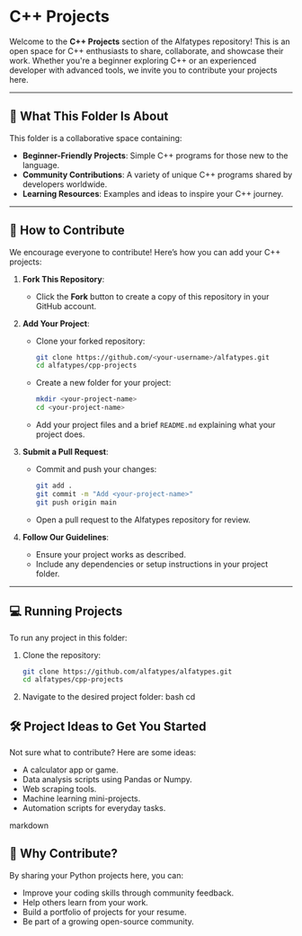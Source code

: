 # C++ Projects

Welcome to the **C++ Projects** section of the Alfatypes repository! This is an open space for C++ enthusiasts to share, collaborate, and showcase their work. Whether you're a beginner exploring C++ or an experienced developer with advanced tools, we invite you to contribute your projects here.

---

## 📁 What This Folder Is About

This folder is a collaborative space containing:
- **Beginner-Friendly Projects**: Simple C++ programs for those new to the language.
- **Community Contributions**: A variety of unique C++ programs shared by developers worldwide.
- **Learning Resources**: Examples and ideas to inspire your C++ journey.

---

## 🤝 How to Contribute

We encourage everyone to contribute! Here’s how you can add your C++ projects:

1. **Fork This Repository**:
   - Click the **Fork** button to create a copy of this repository in your GitHub account.

2. **Add Your Project**:
   - Clone your forked repository:
     ```bash
     git clone https://github.com/<your-username>/alfatypes.git
     cd alfatypes/cpp-projects
     ```
   - Create a new folder for your project:
     ```bash
     mkdir <your-project-name>
     cd <your-project-name>
     ```
   - Add your project files and a brief `README.md` explaining what your project does.

3. **Submit a Pull Request**:
   - Commit and push your changes:
     ```bash
     git add .
     git commit -m "Add <your-project-name>"
     git push origin main
     ```
   - Open a pull request to the Alfatypes repository for review.

4. **Follow Our Guidelines**:
   - Ensure your project works as described.
   - Include any dependencies or setup instructions in your project folder.

---

## 💻 Running Projects

To run any project in this folder:
1. Clone the repository:
   ```bash
   git clone https://github.com/alfatypes/alfatypes.git
   cd alfatypes/cpp-projects
2. Navigate to the desired project folder:
bash
  cd <project-name>
  
## 🛠 Project Ideas to Get You Started
Not sure what to contribute? Here are some ideas:

- A calculator app or game.
- Data analysis scripts using Pandas or Numpy.
- Web scraping tools.
- Machine learning mini-projects.
- Automation scripts for everyday tasks.

markdown

## 🌟 Why Contribute?

By sharing your Python projects here, you can:

- Improve your coding skills through community feedback.
- Help others learn from your work.
- Build a portfolio of projects for your resume.
- Be part of a growing open-source community.

